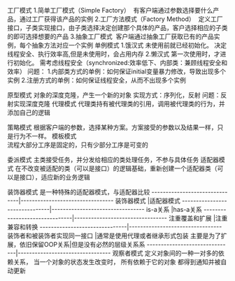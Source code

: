 
工厂模式
  1.简单工厂模式（Simple Factory）
  有客户端通过参数选择要什么产品，通过工厂获得该产品的实例
  2.工厂方法模式（Factory Method）
  定义工厂接口，子类实现接口，由子类选择决定创建那个具体的产品，客户选择相应的子类的即可选择想要的产品
  3.抽象工厂模式
  客户端通过抽象工厂获取已有的产品实例，每个抽象方法对应一个实例
单例模式
    1.饿汉式
    未使用前就已经初始化。
    决定线程安全、执行效率高,但是未使用时，会占用内存
    2.懒汉式
    第一次使用时，才进行初始化。
    需考虑线程安全（synchronized:效率低下、内部类：兼顾线程安全和效率）
    问题：
    1.内部类方式的单例：如何保证initial变量暴力修改，导致出现多个实例
    2.注册方式的单例：如何保证线程安全，从而不出现多个实例
    
原型模式
    对象的深度克隆，产生一个新的对象
    实现方式：序列化，反射
    问题：反射实现深度克隆
代理模式
    代理类持有被代理类的引用，调用被代理类的行为，并添加自己的逻辑
    
策略模式
    根据客户端的参数，选择某种方案。方案接受的参数以及结果一样，只是行为不一样。
模板模式    
    流程大部分工序是固定的，只有少部分工序是可变的

委派模式
    主类接受任务，并分发给相应的类处理任务，不参与具体任务
适配器模式
    在不改变被适配的类（可以是接口）的逻辑基础，重新创建一个适配器类（可以是接口），适应新的业务逻辑

装饰器模式
    是一种特殊的适配器模式，与适配器比较
    -------------------------------|---------------------------------
    装饰器模式                     |适配器模式
    -------------------------------|---------------------------------
    is-a关系                       |has-a关系
    -------------------------------|---------------------------------
    注重覆盖和扩展                 |注重兼容和转换
    -------------------------------|---------------------------------
    装饰者和被装饰者实现同一接口   |通常是使用代理或者继承形式包装
    主要是为了扩展，依旧保留OOP关系|但是没有必然的层级关系系
    -------------------------------|---------------------------------
观察者模式
    定义对象间的一种一对多的依赖关系， 当一个对象的状态发生改变时， 所有依赖于它的对象
    都得到通知并被自动更新